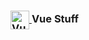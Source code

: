 <h3>
   <a href="https://cli.vuejs.org/" target="_blank" rel="noreferrer">
     <img align="center" src="https://upload.wikimedia.org/wikipedia/commons/thumb/9/95/Vue.js_Logo_2.svg/1200px-Vue.js_Logo_2.  svg.png" alt="Vue" height="30" width="30" />
   </a>  
  Vue Stuff
<h3/>
